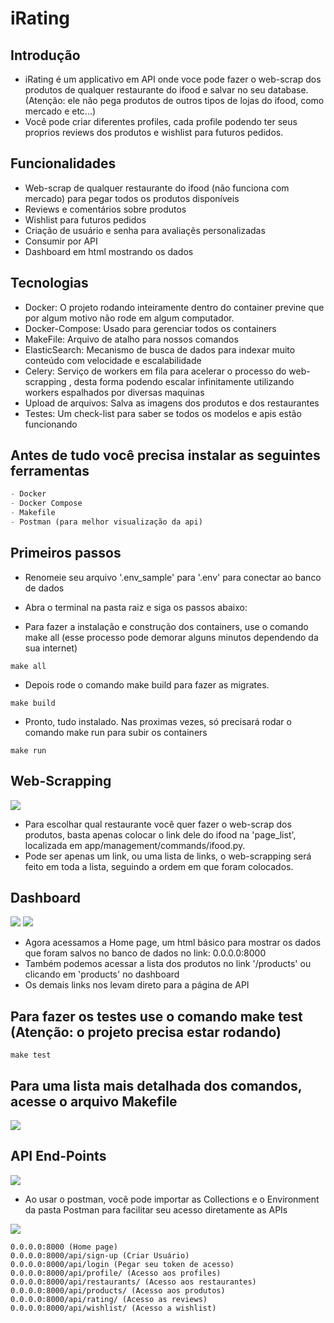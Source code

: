 # iRating

## Introdução

- iRating é um applicativo em API onde voce pode fazer o web-scrap dos produtos de qualquer restaurante do ifood e salvar no seu database. (Atenção: ele não pega produtos de outros tipos de lojas do ifood, como mercado e etc...)
- Você pode criar diferentes profiles, cada profile podendo ter seus proprios reviews dos produtos e wishlist para futuros pedidos.

## Funcionalidades

- Web-scrap de qualquer restaurante do ifood (não funciona com mercado) para pegar todos os produtos disponíveis
- Reviews e comentários sobre produtos
- Wishlist para futuros pedidos
- Criação de usuário e senha para avaliaçẽs personalizadas
- Consumir por API
- Dashboard em html mostrando os dados

## Tecnologias

- Docker: 
O projeto rodando inteiramente dentro do container previne que por algum motivo não rode em algum computador.
- Docker-Compose: 
Usado para gerenciar todos os containers
- MakeFile: 
Arquivo de atalho para nossos comandos
- ElasticSearch:
 Mecanismo de busca de dados para indexar muito conteúdo com velocidade e escalabilidade
- Celery: 
Serviço de workers em fila para acelerar o processo do web-scrapping , desta forma podendo escalar infinitamente utilizando workers espalhados por diversas maquinas
- Upload de arquivos: 
Salva as imagens dos produtos e dos restaurantes
- Testes: 
Um check-list para saber se todos os modelos e apis estão funcionando


## Antes de tudo você precisa instalar as seguintes ferramentas

```python
- Docker
- Docker Compose
- Makefile
- Postman (para melhor visualização da api)
```


## Primeiros passos

- Renomeie seu arquivo '.env_sample' para '.env' para conectar ao banco de dados
- Abra o terminal na pasta raiz e siga os passos abaixo:

- Para fazer a instalação e construção dos containers, use o comando make all (esse processo pode demorar alguns minutos dependendo da sua internet)

```
make all 
```

- Depois rode o comando make build para fazer as migrates.

```
make build
```

- Pronto, tudo instalado. Nas proximas vezes, só precisará rodar o comando make run para subir os containers

```
make run
```

## Web-Scrapping

<img src='https://user-images.githubusercontent.com/105290851/192857465-e21e5dab-0e4b-45ec-898c-cae7324c3ead.png'>

- Para escolhar qual restaurante você quer fazer o web-scrap dos produtos, basta apenas colocar o link dele do ifood na 'page_list', localizada em app/management/commands/ifood.py.
- Pode ser apenas um link, ou uma lista de links, o web-scrapping será feito em toda a lista, seguindo a ordem em que foram colocados.

## Dashboard

<img src='https://user-images.githubusercontent.com/105290851/192857452-2d142c18-32b0-4903-a8e1-bda72c1434b8.png'>
<img src='https://user-images.githubusercontent.com/105290851/192857454-c7f4cffb-d151-44f6-bc71-2cbbb554940a.png'>

- Agora acessamos a Home page, um html básico para mostrar os dados que foram salvos no banco de dados no link: 0.0.0.0:8000
- Também podemos acessar a lista dos produtos no link '/products' ou clicando em 'products' no dashboard
- Os demais links nos levam direto para a página de API


## Para fazer os testes use o comando make test (Atenção: o projeto precisa estar rodando)

```
make test
```

## Para uma lista mais detalhada dos comandos, acesse o arquivo Makefile

<img src='https://user-images.githubusercontent.com/105290851/192859164-75dd727f-1f98-496e-b809-16f77d0fe5a9.png'>

## API End-Points

<img src='https://user-images.githubusercontent.com/105290851/192857458-9b73ad74-1e94-4a69-bd62-2bf5e6cf498d.png'>

- Ao usar o postman, você pode importar as Collections e o Environment da pasta Postman para facilitar seu acesso diretamente as APIs


<img src='https://user-images.githubusercontent.com/105290851/192857459-376861b8-8e52-420d-a2ac-e3ca5662648a.png'>


    0.0.0.0:8000 (Home page)
    0.0.0.0:8000/api/sign-up (Criar Usuário)
    0.0.0.0:8000/api/login (Pegar seu token de acesso)
    0.0.0.0:8000/api/profile/ (Acesso aos profiles)  
    0.0.0.0:8000/api/restaurants/ (Acesso aos restaurantes)  
    0.0.0.0:8000/api/products/ (Acesso aos produtos)  
    0.0.0.0:8000/api/rating/ (Acesso as reviews)  
    0.0.0.0:8000/api/wishlist/ (Acesso a wishlist)
